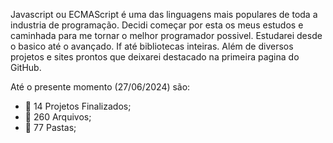 
Javascript ou ECMAScript é uma das linguagens mais populares de toda a industria de programação.
Decidi começar por esta os meus estudos e caminhada para me tornar o melhor programador possivel.
Estudarei desde o basico até o avançado.
If até bibliotecas inteiras.
Além de diversos projetos e sites prontos que deixarei destacado na primeira pagina do GitHub.

Até o presente momento (27/06/2024) são:
- 🌟 14 Projetos Finalizados;
- 📃 260 Arquivos;
- 📁 77 Pastas;

